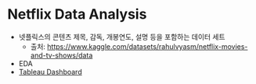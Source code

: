 # Netflix Data Analysis
- 넷플릭스의 콘텐츠 제목, 감독, 개봉연도, 설명 등을 포함하는 데이터 세트
  - 출처: https://www.kaggle.com/datasets/rahulvyasm/netflix-movies-and-tv-shows/data
- EDA
- [Tableau Dashboard](https://public.tableau.com/app/profile/.58926695/viz/Netflix_EDA_dashboard/1?publish=yes)
